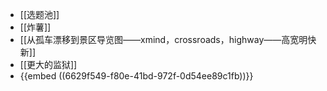 - [[选题池]]
- [[炸薯]]
- [[从孤车漂移到景区导览图——xmind，crossroads，highway——高宽明快新]]
- [[更大的监狱]]
- {{embed ((6629f549-f80e-41bd-972f-0d54ee89c1fb))}}
